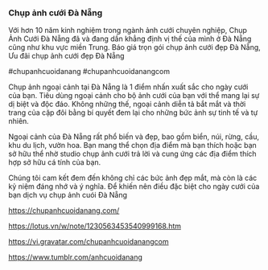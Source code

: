 ### Chụp ảnh cưới Đà Nẵng

Với hơn 10 năm kinh nghiệm trong ngành ảnh cưới chuyên nghiệp, Chụp Ảnh Cưới Đà Nẵng đã và đang dần khẳng định vị thế của mình ở Đà Nẵng cũng như khu vực miền Trung. Báo giá trọn gói chụp ảnh cưới đẹp Đà Nẵng, Ưu đãi chụp ảnh cưới đẹp Đà Nẵng

#chupanhcuoidanang #chupanhcuoidanangcom

Chụp ảnh ngoại cảnh tại Đà Nẵng là 1 điểm nhấn xuất sắc cho ngày cưới của bạn. Tiêu dùng ngoại cảnh cho bộ ảnh cưới của bạn với thể mang lại sự dị biệt và độc đáo. Không những thế, ngoại cảnh diễn tả bắt mắt và thời trang của cặp đôi bằng bí quyết đem lại cho những bức ảnh sự tinh tế và tự nhiên.

Ngoại cảnh của Đà Nẵng rất phổ biến và đẹp, bao gồm biển, núi, rừng, cầu, khu du lịch, vườn hoa. Bạn mang thể chọn địa điểm mà bạn thích hoặc bạn sở hữu thể nhờ studio chụp ảnh cưới trả lời và cung ứng các địa điểm thích hợp sở hữu cá tính của bạn.

Chúng tôi cam kết đem đến không chỉ các bức ảnh đẹp mắt, mà còn là các kỷ niệm đáng nhớ và ý nghĩa. Để khiến nên điều đặc biệt cho ngày cưới của bạn dịch vụ chụp ảnh cuói Đà Nẵng

https://chupanhcuoidanang.com/

https://lotus.vn/w/note/1230563453540999168.htm

https://vi.gravatar.com/chupanhcuoidanangcom

https://www.tumblr.com/anhcuoidanang

